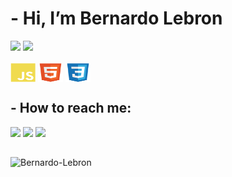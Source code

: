 <h1> - Hi, I’m Bernardo Lebron </h1>

<div>
  <img height="150em" src="https://github-readme-stats.vercel.app/api?username=Bernardo-Lebron&show_icons=true&theme=gruvbox&include_all_commits=true&count_private=true"/>
  <img height="150em" src="https://github-readme-stats.vercel.app/api/top-langs/?username=Bernardo-Lebron&layout=compact&langs_count=7&theme=dracula"/>
</div>
 
<div style="display: inline_block"><br>
  <img align="center" alt="Lebron-Js" height="30" width="40" src="https://raw.githubusercontent.com/devicons/devicon/master/icons/javascript/javascript-plain.svg">
  <img align="center" alt="Lebron-HTML" height="30" width="40" src="https://raw.githubusercontent.com/devicons/devicon/master/icons/html5/html5-original.svg">
  <img align="center" alt="Lebron-CSS" height="30" width="40" src="https://raw.githubusercontent.com/devicons/devicon/master/icons/css3/css3-original.svg">
</div>

  <h2> - How to reach me:</h2>
  <a href="https://www.instagram.com/b.lebron_/" target="_blank"><img src="https://img.shields.io/badge/-Instagram-%23E4405F?style=for-the-badge&logo=instagram&logoColor=white" target="_blank"></a>
  <a href="https://www.linkedin.com/in/bernardo-lebron-3155b1210/" target="_blank"><img src="https://img.shields.io/badge/-LinkedIn-%230077B5?style=for-the-badge&logo=linkedin&logoColor=white" target="_blank"></a> 
  <a href="https://twitter.com/BLebron12" target="_blank"><img src="https://img.shields.io/badge/Twitter-1DA1F2?style=for-the-badge&logo=twitter&logoColor=white"
target="_blank"> </a>

##

 <img src="https://komarev.com/ghpvc/?username=Bernardo-Lebron&color=green" alt="Bernardo-Lebron" /> 
<!---
Bernardo-Lebron/Bernardo-Lebron is a ✨ special ✨ repository because its `README.md` (this file) appears on your GitHub profile.
You can click the Preview link to take a look at your changes.
--->
